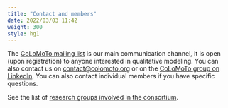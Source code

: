 ```yaml
---
title: "Contact and members"
date: 2022/03/03 11:42
weight: 300
style: hg1
---
```




The [CoLoMoTo mailing list](http://groups.google.com/group/colomoto-discuss/) is our main communication channel,
it is open (upon registration) to anyone interested in qualitative modeling.
You can also contact us on contact@colomoto.org or on the [CoLoMoTo group on LinkedIn](http://www.linkedin.com/groups/CoLoMoTo-4375380).
You can also contact individual members if you have specific questions.

See the list of [research groups involved in the consortium](members).
